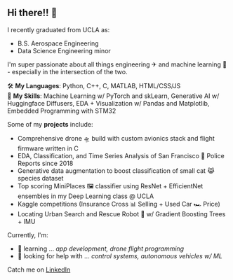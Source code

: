 ## Hi there!! 👋

I recently graduated from UCLA as:
- B.S. Aerospace Engineering
- Data Science Engineering minor

I'm super passionate about all things engineering ✈ and machine learning 🧠 - especially in the intersection of the two.  

🛠 **My Languages**: Python, C++, C, MATLAB, HTML/CSS/JS  
🧰 **My Skills**: Machine Learning w/ PyTorch and skLearn, Generative AI w/ Huggingface Diffusers, EDA + Visualization w/ Pandas and Matplotlib, Embedded Programming with STM32    

Some of my **projects** include:  
- Comprehensive drone 🛸 build with custom avionics stack and flight firmware written in C
- EDA, Classification, and Time Series Analysis of San Francisco 🌉 Police Reports since 2018
- Generative data augmentation to boost classification of small cat 😹 species dataset
- Top scoring MiniPlaces 🖼 classifier using ResNet + EfficientNet ensembles in my Deep Learning class @ UCLA
- Kaggle competitions (Insurance Cross 📊 Selling + Used Car 🏎 Price)
- Locating Urban Search and Rescue Robot 🤖 w/ Gradient Boosting Trees + IMU

Currently, I'm:
- 🌱 learning ... *app development, drone flight programming*
- 🤔 looking for help with ... *control systems, autonomous vehicles w/ ML*

Catch me on [LinkedIn](https://www.linkedin.com/in/rogerwang00/)

<!--
**rogerwng/rogerwng** is a ✨ _special_ ✨ repository because its `README.md` (this file) appears on your GitHub profile.

Here are some ideas to get you started:

- 🔭 I’m currently working on ...
- 🌱 I’m currently learning ...
- 👯 I’m looking to collaborate on ...
- 🤔 I’m looking for help with ...
- 💬 Ask me about ...
- 📫 How to reach me: ...
- 😄 Pronouns: ...
- ⚡ Fun fact: ...
-->
